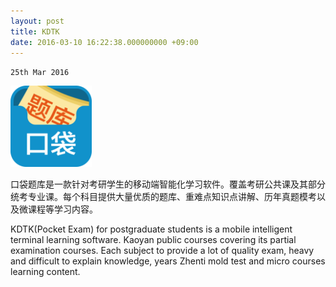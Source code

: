 ```yaml
---
layout: post
title: KDTK
date: 2016-03-10 16:22:38.000000000 +09:00
---
```

`25th Mar 2016`

<p><img src="assets/icons/KDTK.png" alt="image" width="130px"></p>

口袋题库是一款针对考研学生的移动端智能化学习软件。覆盖考研公共课及其部分统考专业课。每个科目提供大量优质的题库、重难点知识点讲解、历年真题模考以及微课程等学习内容。

KDTK(Pocket Exam) for postgraduate students is a mobile intelligent terminal learning software. Kaoyan public courses covering its partial examination courses. Each subject to provide a lot of quality exam, heavy and difficult to explain knowledge, years Zhenti mold test and micro courses learning content.

<center>
<h1>
<a href="https://itunes.apple.com/us/app/kou-dai-ti-ku-kao-yan-kao/id927291424?mt=8" class="fa fa-apple"></a>
<a href="http://www.koudaitiku.cn/" class="fa fa-android"></a>
</h1>
</center>